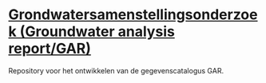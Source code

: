 # [Grondwatersamenstellingsonderzoek (Groundwater analysis report/GAR)](https://broprogramma.github.io/GAR)

Repository voor het ontwikkelen van de gegevenscatalogus GAR.